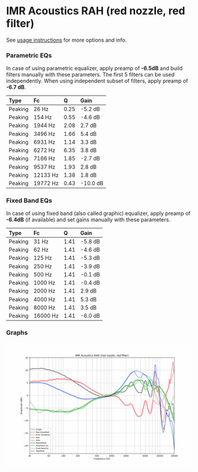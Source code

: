 # IMR Acoustics RAH (red nozzle, red filter)
See [usage instructions](https://github.com/jaakkopasanen/AutoEq#usage) for more options and info.

### Parametric EQs
In case of using parametric equalizer, apply preamp of **-6.5dB** and build filters manually
with these parameters. The first 5 filters can be used independently.
When using independent subset of filters, apply preamp of **-6.7 dB**.

| Type    | Fc       |    Q | Gain     |
|:--------|:---------|:-----|:---------|
| Peaking | 26 Hz    | 0.25 | -5.2 dB  |
| Peaking | 154 Hz   | 0.55 | -4.6 dB  |
| Peaking | 1944 Hz  | 2.08 | 2.7 dB   |
| Peaking | 3496 Hz  | 1.66 | 5.4 dB   |
| Peaking | 6931 Hz  | 1.14 | 3.3 dB   |
| Peaking | 6272 Hz  | 6.35 | 3.8 dB   |
| Peaking | 7166 Hz  | 1.85 | -2.7 dB  |
| Peaking | 9537 Hz  | 1.93 | 2.8 dB   |
| Peaking | 12133 Hz | 1.38 | 1.8 dB   |
| Peaking | 19772 Hz | 0.43 | -10.0 dB |

### Fixed Band EQs
In case of using fixed band (also called graphic) equalizer, apply preamp of **-6.4dB**
(if available) and set gains manually with these parameters.

| Type    | Fc       |    Q | Gain    |
|:--------|:---------|:-----|:--------|
| Peaking | 31 Hz    | 1.41 | -5.8 dB |
| Peaking | 62 Hz    | 1.41 | -4.6 dB |
| Peaking | 125 Hz   | 1.41 | -5.3 dB |
| Peaking | 250 Hz   | 1.41 | -3.9 dB |
| Peaking | 500 Hz   | 1.41 | -0.1 dB |
| Peaking | 1000 Hz  | 1.41 | -0.4 dB |
| Peaking | 2000 Hz  | 1.41 | 2.9 dB  |
| Peaking | 4000 Hz  | 1.41 | 5.3 dB  |
| Peaking | 8000 Hz  | 1.41 | 3.5 dB  |
| Peaking | 16000 Hz | 1.41 | -6.0 dB |

### Graphs
![](./IMR%20Acoustics%20RAH%20(red%20nozzle,%20red%20filter).png)
